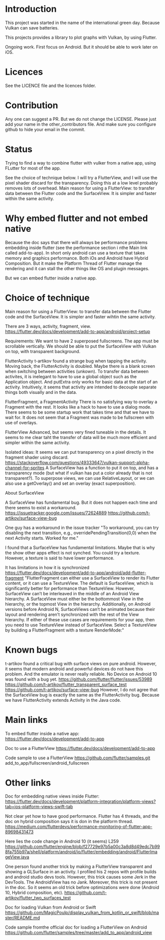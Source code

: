 # Introduction

This project was started in the name of the international green day. Because Vulkan can save batteries.

This projects provides a library to plot graphs with Vulkan, by using Flutter.

Ongoing work. First focus on Android. But it should be able to work later on iOS.

# Licences

See the LICENCE file and the licences folder.

# Contribution

Any one can suggest a PR. But we do not change the LICENSE. Please just add your name in the other_contributors file. And make sure you configure github to hide your email in the commit.

# Status

Trying to find a way to combine flutter with vulker from a native app, using FLutter for most of the app.

See the choice of technique below. I will try a FlutterView, and I will use the pixel shader discard for the transparency. Doing this at a low level probably removes lots of overhead. Main reason for using a FlutterView: to transfer data between the Flutter code and the SurfaceView. It is simpler and faster within the same activity.


# Why embed flutter and not embed native

Because the doc says that there will always be performance problems embedding inside flutter (see the performance section i nthe Main link called add-to-app). In short only android can use a texture that takes memory and graphics performance. Both iOs and Android have Hybrid Composition. But it make the Platform Thread of Flutter manage the rendering and it can stall the other things like OS and plugin messages.

But we can embed flutter inside a native app.

# Choice of technique

Main reason for using a FlutterView: to transfer data between the Flutter code and the SurfaceView. It is simpler and faster wihtin the same activity.

There are 3 ways, activity, fragment, view.
https://flutter.dev/docs/development/add-to-app/android/project-setup

Requirements:
We want to have 2 superposed fullscreens.
The app must be scrollable vertically.
We should be able to put the SurfaceView with Vulkan on top, with transparent background.

FlutterActivity
t-artikov found a strange bug when tapping the activity. Moving back, the FlutterActivity is doubled.
Maybe there is a blank screen when switching between activities (unkown).
To transfer data between activites, it is inelegant to have to use a global object such as the Application object. And putExtra only works for basic data at the start of an activity.
Intuitively, it seems that activity are intended to decouple separate things both visually and in the data.

FlutterFragment, a FragmentActivity
There is no satisfying way to overlay a Fragment with the rest. It looks like a hack to have to use a dialog mode. There seems to be some startup work that takes time and that we have to wait for.
It does not seem that a Fragment was made to be fullscreen with use of overlays.

FlutterView
Advanced, but seems very fined tuneable in the details.
It seems to me clear taht the transfer of data will be much more efficient and simpler within the same activity.

Isolated ideas:
It seems we can put transparency on a pixel directly in the fragment shader using discard.
https://stackoverflow.com/questions/49333647/vulkan-support-alpha-channel-for-sprites
A SurfaceView has a function to put it on top, and has a transparency mode (but what if vulkan has put a color already that is not transparent?).
To superpose views, we can use RelativeLayout, or we can also use a getOverlay() and set an overlay (exact superposition).

About SurfaceView

A SurfaceView has fundamental bug. But it does not happen each time and there seems to exist a workaround.
https://issuetracker.google.com/issues/72624889
https://github.com/t-artikov/surface-view-bug

One guy has a workaround in the issue tracker
"To workaround, you can try disabling the next transition, e.g., overridePendingTransition(0,0) when the next Activity starts. Worked for me."

I found that a SurfaceView has fundamental limitations. Maybe that is why the show other apps effect is not synched.
You could try a texture. However, a texture is said to have lower performance.

It has limitations in how it is synchronized
https://flutter.dev/docs/development/add-to-app/android/add-flutter-fragment
"FlutterFragment can either use a SurfaceView to render its Flutter content, or it can use a TextureView. The default is SurfaceView, which is significantly better for performance than TextureView. However, SurfaceView can’t be interleaved in the middle of an Android View hierarchy. A SurfaceView must either be the bottommost View in the hierarchy, or the topmost View in the hierarchy. Additionally, on Android versions before Android N, SurfaceViews can’t be animated because their layout and rendering aren’t synchronized with the rest of the View hierarchy. If either of these use cases are requirements for your app, then you need to use TextureView instead of SurfaceView. Select a TextureView by building a FlutterFragment with a texture RenderMode:"

# Known bugs

t-artikov found a critical bug with surface views on pure android.
However, it seems that modern android and powerful devices do not have this problem.
And the emulator is never really reliable. No Device on Android 10 was found with a bug yet.
https://github.com/flutter/flutter/issues/53989
https://github.com/t-artikov/flutter_transparent_surface_test
https://github.com/t-artikov/surface-view-bug
However, I do not agree that the SurfaceView bug is exactly the same as the FlutterActivity bug. Because we have FlutterActivity extends Activity in the Java code.

# Main links

To embed flutter inside a native app:
https://flutter.dev/docs/development/add-to-app

Doc to use a FlutterView
https://flutter.dev/docs/development/add-to-app

Code sample to use a FlutterView
https://github.com/flutter/samples.git
add_to_app/fullscreen/android_fullscreen

# Other links

Doc for embedding native views inside Flutter:
https://flutter.dev/docs/development/platform-integration/platform-views?tab=ios-platform-views-swift-tab

Not clear yet how to have good performance.
Flutter has 4 threads, and the doc on hybrid composition says it is don in the platform thread.
https://medium.com/flutterdevs/performance-monitoring-of-flutter-app-89698431473

Here lies the code change in Android 10 (it seems)
L259
https://github.com/flutter/engine/blob/f27729e97b5a00c3a8d8d49edc7b998fa755b97a/shell/platform/android/io/flutter/embedding/android/FlutterImageView.java

One person found another trick by making a FlutterView transparent and showing a GLSurface in an activity. I profiled his 2 repos with profile builds and android studio devs tools. However, this trick causes some Jerk in the DevTools. The AndroidView has no Jank. Moreover, this trick is not present in the doc. So it seems an old trick before optimizations were done (Android 10, Hybrid composition, etc).
https://github.com/t-artikov/flutter_two_surfaces_test

Doc for loading Vulkan from Android or Swift
https://github.com/MagicPoulp/display_vulkan_from_kotlin_or_swift/blob/master/README.md

Code sample fromthe official doc for loading a FlutterView on Android
https://github.com/flutter/samples/tree/master/add_to_app/android_view

